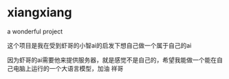 # xiangxiang
a wonderful project

这个项目是我在受到虾哥的小智ai的启发下想自己做一个属于自己的ai

因为虾哥的ai需要他来提供服务器，就是感觉不是自己的，希望我能做一个能在自己电脑上运行的一个大语言模型，加油 祥哥